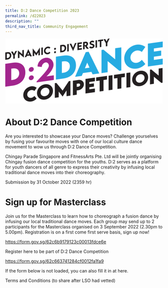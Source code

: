 ```yaml
---
title: D:2 Dance Competition 2023
permalink: /d22023
description: ""
third_nav_title: Community Engagement
---
```

![d2](/images/D2%20Dance%20Competition%20Logo.png)

# About D:2 Dance Competition

Are you interested to showcase your Dance moves? Challenge yourselves by fusing your favourite moves with one of our local culture dance movement to wow us through D:2 Dance Competition.

Chingay Parade Singapore and FitnessArts Pte. Ltd will be jointly organising Chingay fusion dance competition for the youths. D:2 serves as a platform for youth dancers of all genre to express their creativity by infusing local traditional dance moves into their choreography.

Submission by 31 October 2022 (2359 hr)

# Sign up for Masterclass 

Join us for the Masterclass to learn how to choreograph a fusion dance by infusing our local traditional dance moves. Each group may send up to 2 participants for the Masterclass organised on 3 September 2022 (2.30pm to 5.00pm). Registration is on a first come first serve basis, sign up now!

https://form.gov.sg/62c6b9179123c00013fdce6e

Register here to be part of D:2 Dance Competition 

https://form.gov.sg/62c663741284cf0012fa1fa9

If the form below is not loaded, you can also fill it in at here.

Terms and Conditions (to share after LSO had vetted)